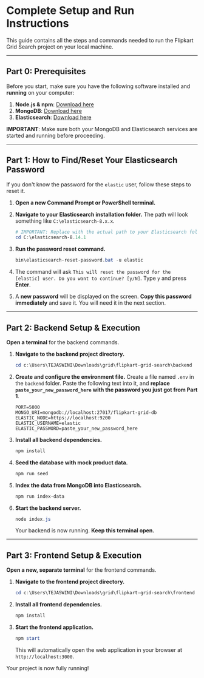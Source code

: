 # Complete Setup and Run Instructions

This guide contains all the steps and commands needed to run the Flipkart Grid Search project on your local machine.

---

## Part 0: Prerequisites

Before you start, make sure you have the following software installed and **running** on your computer:

1.  **Node.js & npm**: [Download here](https://nodejs.org/en/)
2.  **MongoDB**: [Download here](https://www.mongodb.com/try/download/community)
3.  **Elasticsearch**: [Download here](https://www.elastic.co/downloads/elasticsearch)

**IMPORTANT**: Make sure both your MongoDB and Elasticsearch services are started and running before proceeding.

---

## Part 1: How to Find/Reset Your Elasticsearch Password

If you don't know the password for the `elastic` user, follow these steps to reset it.

1.  **Open a new Command Prompt or PowerShell terminal.**

2.  **Navigate to your Elasticsearch installation folder.** The path will look something like `C:\elasticsearch-8.x.x`.
    ```powershell
    # IMPORTANT: Replace with the actual path to your Elasticsearch folder
    cd C:\elasticsearch-8.14.1
    ```

3.  **Run the password reset command.**
    ```powershell
    bin\elasticsearch-reset-password.bat -u elastic
    ```

4.  The command will ask `This will reset the password for the [elastic] user. Do you want to continue? [y/N]`. Type `y` and press **Enter**.

5.  A **new password** will be displayed on the screen. **Copy this password immediately** and save it. You will need it in the next section.

---

## Part 2: Backend Setup & Execution

**Open a terminal** for the backend commands.

1.  **Navigate to the backend project directory.**
    ```powershell
    cd c:\Users\TEJASWINI\Downloads\grid\flipkart-grid-search\backend
    ```

2.  **Create and configure the environment file.**
    Create a file named `.env` in the `backend` folder. Paste the following text into it, and **replace `paste_your_new_password_here` with the password you just got from Part 1**.
    ```env
    PORT=5000
    MONGO_URI=mongodb://localhost:27017/flipkart-grid-db
    ELASTIC_NODE=https://localhost:9200
    ELASTIC_USERNAME=elastic
    ELASTIC_PASSWORD=paste_your_new_password_here
    ```

3.  **Install all backend dependencies.**
    ```powershell
    npm install
    ```

4.  **Seed the database with mock product data.**
    ```powershell
    npm run seed
    ```

5.  **Index the data from MongoDB into Elasticsearch.**
    ```powershell
    npm run index-data
    ```

6.  **Start the backend server.**
    ```powershell
    node index.js
    ```
    Your backend is now running. **Keep this terminal open.**

---

## Part 3: Frontend Setup & Execution

**Open a new, separate terminal** for the frontend commands.

1.  **Navigate to the frontend project directory.**
    ```powershell
    cd c:\Users\TEJASWINI\Downloads\grid\flipkart-grid-search\frontend
    ```

2.  **Install all frontend dependencies.**
    ```powershell
    npm install
    ```

3.  **Start the frontend application.**
    ```powershell
    npm start
    ```
    This will automatically open the web application in your browser at `http://localhost:3000`.

Your project is now fully running!
